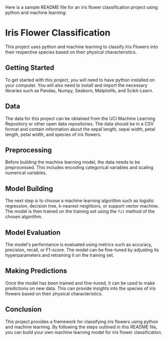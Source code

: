 Here is a sample README file for an iris flower classification project using python and machine learning:

# Iris Flower Classification

This project uses python and machine learning to classify Iris Flowers into their respective species based on their physical characteristics.

## Getting Started

To get started with this project, you will need to have python installed on your computer. You will also need to install and import the necessary libraries such as Pandas, Numpy, Seaborn, Matplotlib, and Scikit-Learn.

## Data

The data for this project can be obtained from the UCI Machine Learning Repository or other open data repositories. The data should be in a CSV format and contain information about the sepal length, sepal width, petal length, petal width, and species of iris flowers.

## Preprocessing

Before building the machine learning model, the data needs to be preprocessed. This includes encoding categorical variables and scaling numerical variables.

## Model Building

The next step is to choose a machine learning algorithm such as logistic regression, decision tree, k-nearest neighbors, or support vector machine. The model is then trained on the training set using the `fit` method of the chosen algorithm.

## Model Evaluation

The model's performance is evaluated using metrics such as accuracy, precision, recall, or F1-score. The model can be fine-tuned by adjusting its hyperparameters and retraining it on the training set.

## Making Predictions

Once the model has been trained and fine-tuned, it can be used to make predictions on new data. This can provide insights into the species of iris flowers based on their physical characteristics.

## Conclusion

This project provides a framework for classifying iris flowers using python and machine learning. By following the steps outlined in this README file, you can build your own machine learning model for iris flower classification.
